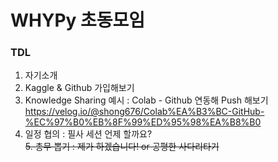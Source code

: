 # WHYPy 초동모임

### TDL
1. 자기소개
2. Kaggle & Github 가입해보기
3. Knowledge Sharing 예시 : Colab - Github 연동해 Push 해보기  
https://velog.io/@shong676/Colab%EA%B3%BC-GitHub-%EC%97%B0%EB%8F%99%ED%95%98%EA%B8%B0
4. 일정 협의 : 필사 세션 언제 할까요?  
~~5. 총무 뽑기 : 제가 하겠습니다! or 공평한 사다리타기~~
